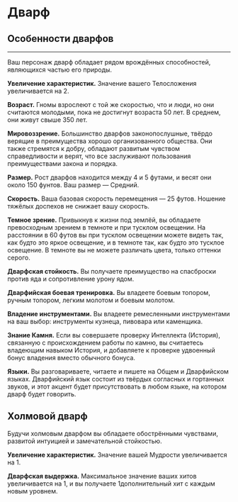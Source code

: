 # Дварф

## Особенности дварфов
- - -
Ваш персонаж дварф обладает рядом врождённых способностей, являющихся частью его природы. 

**Увеличение характеристик.**  Значение вашего Телосложения увеличивается на 2. 

**Возраст.** Гномы взрослеют с той же скоростью, что и люди, но они считаются молодыми, пока не достигнут возраста 50 лет.  В среднем, они живут свыше 350 лет. 

**Мировоззрение.** Большинство дварфов законопослушные, твёрдо верящие в преимущества хорошо организованного общества. Они также стремятся к добру, обладают развитым чувством справедливости и верят, что все заслуживают пользования преимуществами закона и порядка. 

**Размер.** Рост дварфов находится между 4 и 5 футами, и весят они около 150 фунтов. Ваш размер — Средний. 

**Скорость.** Ваша базовая скорость перемещения — 25 футов. Ношение тяжёлых доспехов не снижает вашу скорость.

**Темное зрение.** Привыкнув к жизни под землёй, вы обладаете превосходным зрением в темноте и при тусклом освещении.  На расстоянии в 60 футов вы при тусклом освещении можете видеть так, как будто это яркое освещение, и в темноте так, как будто это тусклое освещение. В темноте вы не можете различать цвета, только оттенки серого. 

**Дварфская стойкость.** Вы получаете преимущество на спасброски против яда и сопротивление урону ядом.

**Дварфийская боевая тренировка.** Вы владеете боевым топором, ручным топором, легким молотом и боевым молотом.

**Владение инструментами.** Вы владеете ремесленными инструментами на ваш выбор: инструменты кузнеца, пивовара или каменщика.

**Знание Камня.**  Если вы совершаете проверку Интеллекта (История), связанную с происхождением работы по камню, вы считаетесь владеющим навыком История, и добавляете к проверке удвоенный бонус владения вместо обычного бонуса. 

**Языки.** Вы разговариваете, читаете и пишете на Общем и Дварфийском языках. Дварфийский язык состоит из твёрдых согласных и гортанных звуков, и этот акцент будет присутствовать в любом языке, на котором дварф будет говорить. 

## Холмовой дварф
Будучи холмовым дварфом вы обладаете обострёнными чувствами, развитой интуицией и замечательной стойкостью.

**Увеличение характеристик.** Значение вашей Мудрости увеличивается на 1. 

**Дварфская выдержка.**  Максимальное значение ваших хитов увеличивается на 1, и вы получаете 1дополнительный хит с каждым новым уровнем. 